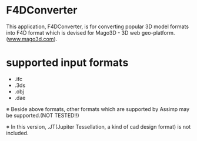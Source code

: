 # F4DConverter
This application, F4DConverter, is for converting popular 3D model formats into F4D format
which is devised for Mago3D - 3D web geo-platform. (www.mago3d.com).   

# supported input formats

- .ifc
- .3ds
- .obj
- .dae

※ Beside above formats, other formats which are supported by Assimp may be supported.(NOT TESTED!!)

※ In this version, .JT(Jupiter Tessellation, a kind of cad design format) is not included.
